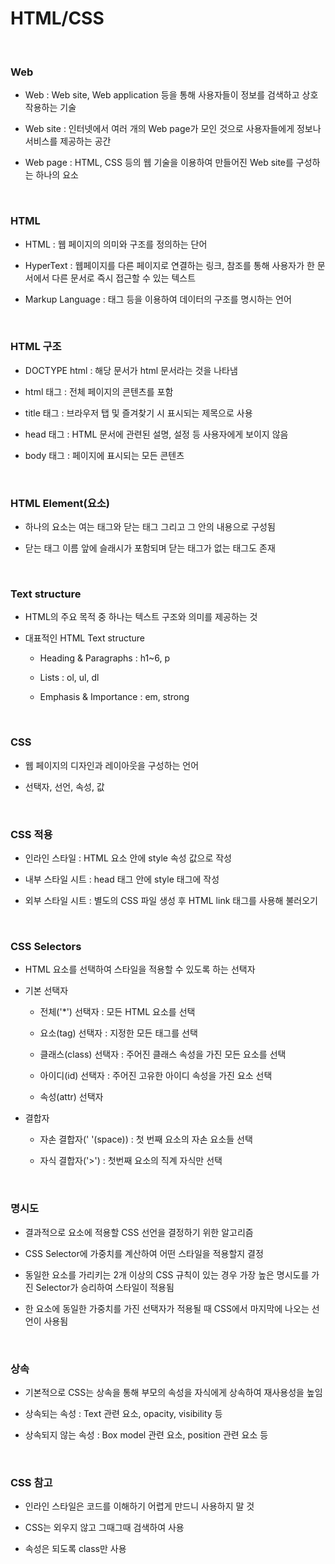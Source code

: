 # HTML/CSS

<br>

### Web

- Web : Web site, Web application 등을 통해 사용자들이 정보를 검색하고 상호 작용하는 기술

- Web site : 인터넷에서 여러 개의 Web page가 모인 것으로 사용자들에게 정보나 서비스를 제공하는 공간

- Web page : HTML, CSS 등의 웹 기술을 이용하여 만들어진 Web site를 구성하는 하나의 요소

<br>

### HTML

- HTML : 웹 페이지의 의미와 구조를 정의하는 단어

- HyperText : 웹페이지를 다른 페이지로 연결하는 링크, 참조를 통해 사용자가 한 문서에서 다른 문서로 즉시 접근할 수 있는 텍스트

- Markup Language : 태그 등을 이용하여 데이터의 구조를 명시하는 언어

<br>

### HTML 구조

- DOCTYPE html : 해당 문서가 html 문서라는 것을 나타냄

- html 태그 : 전체 페이지의 콘텐츠를 포함

- title 태그 : 브라우저 탭 및 즐겨찾기 시 표시되는 제목으로 사용

- head 태그 : HTML 문서에 관련된 설명, 설정 등 사용자에게 보이지 않음

- body 태그 : 페이지에 표시되는 모든 콘텐츠

<br>

### HTML Element(요소)

- 하나의 요소는 여는 태그와 닫는 태그 그리고 그 안의 내용으로 구성됨

- 닫는 태그 이름 앞에 슬래시가 포함되며 닫는 태그가 없는 태그도 존재

<br>

### Text structure

- HTML의 주요 목적 중 하나는 텍스트 구조와 의미를 제공하는 것

- 대표적인 HTML Text structure

    - Heading & Paragraphs : h1~6, p

    - Lists : ol, ul, dl

    - Emphasis & Importance : em, strong

<br>

### CSS

- 웹 페이지의 디자인과 레이아웃을 구성하는 언어

- 선택자, 선언, 속성, 값

<br>

### CSS 적용

- 인라인 스타일 : HTML 요소 안에 style 속성 값으로 작성

- 내부 스타일 시트 : head 태그 안에 style 태그에 작성

- 외부 스타일 시트 : 별도의 CSS 파일 생성 후 HTML link 태그를 사용해 불러오기

<br>

### CSS Selectors

- HTML 요소를 선택하여 스타일을 적용할 수 있도록 하는 선택자

- 기본 선택자

    - 전체('*') 선택자 : 모든 HTML 요소를 선택

    - 요소(tag) 선택자 : 지정한 모든 태그를 선택

    - 클래스(class) 선택자 : 주어진 클래스 속성을 가진 모든 요소를 선택

    - 아이디(id) 선택자 : 주어진 고유한 아이디 속성을 가진 요소 선택

    - 속성(attr) 선택자

- 결합자

    - 자손 결합자(' '(space)) : 첫 번째 요소의 자손 요소들 선택

    - 자식 결합자('>') : 첫번째 요소의 직계 자식만 선택

<br>

### 명시도

- 결과적으로 요소에 적용할 CSS 선언을 결정하기 위한 알고리즘

- CSS Selector에 가중치를 계산하여 어떤 스타일을 적용할지 결정

- 동일한 요소를 가리키는 2개 이상의 CSS 규칙이 있는 경우 가장 높은 명시도를 가진 Selector가 승리하여 스타일이 적용됨

- 한 요소에 동일한 가중치를 가진 선택자가 적용될 때 CSS에서 마지막에 나오는 선언이 사용됨

<br>

### 상속

- 기본적으로 CSS는 상속을 통해 부모의 속성을 자식에게 상속하여 재사용성을 높임

- 상속되는 속성 : Text 관련 요소, opacity, visibility 등

- 상속되지 않는 속성 : Box model 관련 요소, position 관련 요소 등

<br>

### CSS 참고

- 인라인 스타일은 코드를 이해하기 어렵게 만드니 사용하지 말 것

- CSS는 외우지 않고 그때그때 검색하여 사용

- 속성은 되도록 class만 사용

